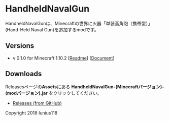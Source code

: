 # HandheldNavalGun
HandheldNavalGunは、Minecraftの世界に火器「単装高角砲（携帯型）」(Hand-Held Naval Gun)を追加するmodです。

## Versions
- v 0.1.0 for Minecraft 1.10.2 [[Readme](https://github.com/Iunius118/HandheldNavalGun/tree/master/src/main/resources/README_HandheldNavalGun.txt)] [[Document](https://iunius118.github.io/HandheldNavalGun/)]

## Downloads
Releasesページの**Assets**にある **HandheldNavalGun-(Minecraftバージョン)-(modバージョン).jar** をクリックしてください。

- [Releases (from GitHub)](https://github.com/Iunius118/HandheldNavalGun/releases)

Copyright 2018 Iunius118
